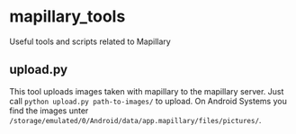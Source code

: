 mapillary_tools
===============

Useful tools and scripts related to Mapillary

upload.py
---------

This tool uploads images taken with mapillary to the mapillary server. Just call `python upload.py path-to-images/` to upload. On Android Systems you find the images unter ` /storage/emulated/0/Android/data/app.mapillary/files/pictures/`.
